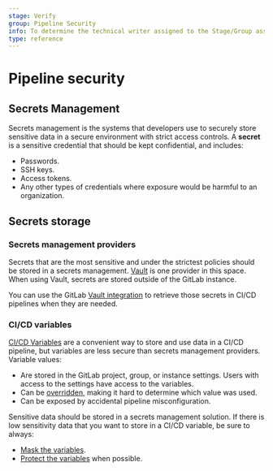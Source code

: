 ```yaml
---
stage: Verify
group: Pipeline Security
info: To determine the technical writer assigned to the Stage/Group associated with this page, see https://about.gitlab.com/handbook/product/ux/technical-writing/#assignments
type: reference
---
```


# Pipeline security

## Secrets Management

Secrets management is the systems that developers use to securely store sensitive data
in a secure environment with strict access controls. A **secret** is a sensitive credential
that should be kept confidential, and includes:

- Passwords.
- SSH keys.
- Access tokens.
- Any other types of credentials where exposure would be harmful to an organization.

## Secrets storage

### Secrets management providers

Secrets that are the most sensitive and under the strictest policies should be stored
in a secrets management. [Vault](https://www.vaultproject.io) is one provider in this space.
When using Vault, secrets are stored outside of the GitLab instance.

You can use the GitLab [Vault integration](../secrets/index.md#use-vault-secrets-in-a-ci-job)
to retrieve those secrets in CI/CD pipelines when they are needed.

### CI/CD variables

[CI/CD Variables](../variables/index.md) are a convenient way to store and use data
in a CI/CD pipeline, but variables are less secure than secrets management providers.
Variable values:

- Are stored in the GitLab project, group, or instance settings. Users with access
  to the settings have access to the variables.
- Can be [overridden](../variables/index.md#override-a-defined-cicd-variable),
  making it hard to determine which value was used.
- Can be exposed by accidental pipeline misconfiguration.

Sensitive data should be stored in a secrets management solution. If there is low
sensitivity data that you want to store in a CI/CD variable, be sure to always:

- [Mask the variables](../variables/index.md#mask-a-cicd-variable).
- [Protect the variables](../variables/index.md#protect-a-cicd-variable) when possible.
